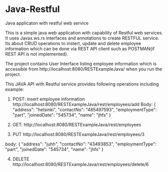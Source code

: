 # Java-Restful
Java applicaton with restful web service

This is a simple java web application with capability of Restful web services. It uses Javax.ws.rs interfaces and annotations to create RESTFUL service. Its about CRUD operations to instert, update and delete employee information which can be done via REST API client such as POSTMAN(if REST API is not implemented). 

The project contains User Interface listing employee information which is accessible from http://localhost:8080/RESTExampleJava/ when you run the project. 

This JAVA API with Restful service provides following operations including example:

1. POST: insert employee information 
http://localhost:8080/RESTExampleJava/rest/employees/add
Body:
    {
      "address": "helsinki",
      "contactNo": "485497593",
      "employmentType": "part",
      "joinedDate": "545734",
      "name": "jhfs"
    }

2. GET:
http://localhost:8080/RESTExampleJava/rest/employees

3. PUT
http://localhost:8080/RESTExampleJava/rest/employees/3

body:
{
  "address": "juhh",
  "contactNo": "43493853",
  "employmentType": "part",
  "joinedDate": "545734",
  "name": "jhfs"
}

4. DELETE
http://localhost:8080/RESTExampleJava/rest/employees/delete/6







